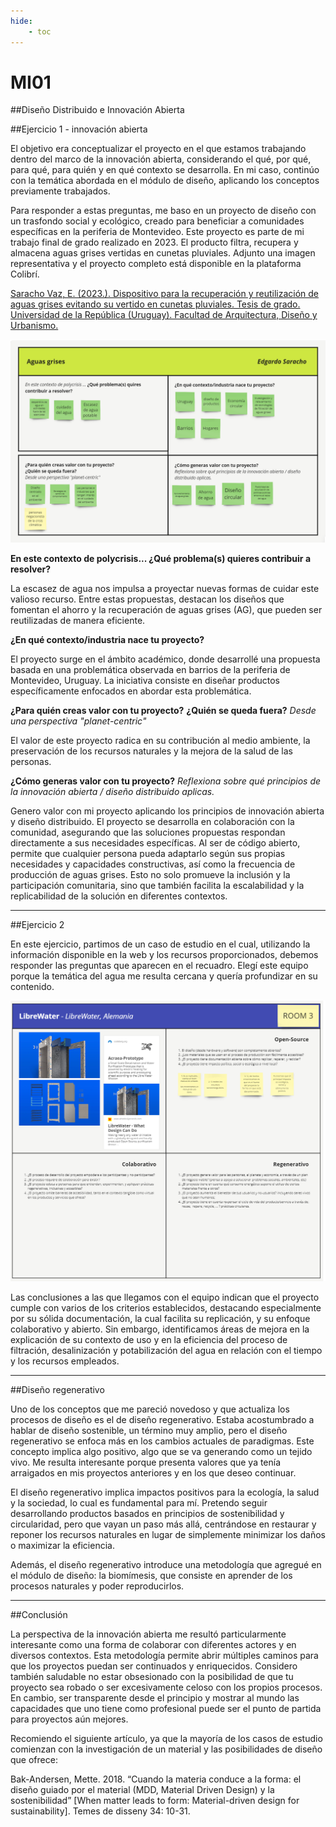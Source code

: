```yaml
---
hide:
    - toc
---
```


# MI01
##Diseño Distribuido e Innovación Abierta

##Ejercicio 1 - innovación abierta

El objetivo era conceptualizar el proyecto en el que estamos trabajando dentro del marco de la innovación abierta, considerando el qué, por qué, para qué, para quién y en qué contexto se desarrolla. En mi caso, continúo con la temática abordada en el módulo de diseño, aplicando los conceptos previamente trabajados.

Para responder a estas preguntas, me baso en un proyecto de diseño con un trasfondo social y ecológico, creado para beneficiar a comunidades específicas en la periferia de Montevideo. Este proyecto es parte de mi trabajo final de grado realizado en 2023. El producto filtra, recupera y almacena aguas grises vertidas en cunetas pluviales. Adjunto una imagen representativa y el proyecto completo está disponible en la plataforma Colibrí. 

[Saracho Vaz, E. (2023.). Dispositivo para la recuperación y reutilización de aguas grises evitando su vertido en cunetas pluviales. Tesis de grado. Universidad de la República (Uruguay). Facultad de Arquitectura, Diseño y Urbanismo.](https://www.colibri.udelar.edu.uy/jspui/handle/20.500.12008/42447)

![proyecto AG](../images/MI01/panel_miro_proyecto.png)


**En este contexto de polycrisis... ¿Qué problema(s) quieres contribuir a resolver?**

La escasez de agua nos impulsa a proyectar nuevas formas de cuidar este valioso recurso. Entre estas propuestas, destacan los diseños que fomentan el ahorro y la recuperación de aguas grises (AG), que pueden ser reutilizadas de manera eficiente.


**¿En qué contexto/industria nace tu proyecto?**

El proyecto surge en el ámbito académico, donde desarrollé una propuesta basada en una problemática observada en barrios de la periferia de Montevideo, Uruguay. La iniciativa consiste en diseñar productos específicamente enfocados en abordar esta problemática.

**¿Para quién creas valor con tu proyecto?**
**¿Quién se queda fuera?** _Desde una perspectiva "planet-centric"_

El valor de este proyecto radica en su contribución al medio ambiente, la preservación de los recursos naturales y la mejora de la salud de las personas.

**¿Cómo generas valor con tu proyecto?**
_Reflexiona sobre qué principios de la innovación abierta / diseño distribuido aplicas._

Genero valor con mi proyecto aplicando los principios de innovación abierta y diseño distribuido. El proyecto se desarrolla en colaboración con la comunidad, asegurando que las soluciones propuestas respondan directamente a sus necesidades específicas. Al ser de código abierto, permite que cualquier persona pueda adaptarlo según sus propias necesidades y capacidades constructivas, así como la frecuencia de producción de aguas grises. Esto no solo promueve la inclusión y la participación comunitaria, sino que también facilita la escalabilidad y la replicabilidad de la solución en diferentes contextos.

----------------------

##Ejercicio 2

En este ejercicio, partimos de un caso de estudio en el cual, utilizando la información disponible en la web y los recursos proporcionados, debemos responder las preguntas que aparecen en el recuadro. Elegí este equipo porque la temática del agua me resulta cercana y quería profundizar en su contenido.

![LIBREWATER](../images/MI01/panel_miro_proyecto_CASOS-DE-ESTUDIO.png)

Las conclusiones a las que llegamos con el equipo indican que el proyecto cumple con varios de los criterios establecidos, destacando especialmente por su sólida documentación, la cual facilita su replicación, y su enfoque colaborativo y abierto. Sin embargo, identificamos áreas de mejora en la explicación de su contexto de uso y en la eficiencia del proceso de filtración, desalinización y potabilización del agua en relación con el tiempo y los recursos empleados.

-----------------------

##Diseño regenerativo

Uno de los conceptos que me pareció novedoso y que actualiza los procesos de diseño es el de diseño regenerativo. Estaba acostumbrado a hablar de diseño sostenible, un término muy amplio, pero el diseño regenerativo se enfoca más en los cambios actuales de paradigmas. Este concepto implica algo positivo, algo que se va generando como un tejido vivo. Me resulta interesante porque presenta valores que ya tenía arraigados en mis proyectos anteriores y en los que deseo continuar.

El diseño regenerativo implica impactos positivos para la ecología, la salud y la sociedad, lo cual es fundamental para mí. Pretendo seguir desarrollando productos basados en principios de sostenibilidad y circularidad, pero que vayan un paso más allá, centrándose en restaurar y reponer los recursos naturales en lugar de simplemente minimizar los daños o maximizar la eficiencia.

Además, el diseño regenerativo introduce una metodología que agregué en el módulo de diseño: la biomímesis, que consiste en aprender de los procesos naturales y poder reproducirlos.

-------------------

##Conclusión

La perspectiva de la innovación abierta me resultó particularmente interesante como una forma de colaborar con diferentes actores y en diversos contextos. Esta metodología permite abrir múltiples caminos para que los proyectos puedan ser continuados y enriquecidos. Considero también saludable no estar obsesionado con la posibilidad de que tu proyecto sea robado o ser excesivamente celoso con los propios procesos. En cambio, ser transparente desde el principio y mostrar al mundo las capacidades que uno tiene como profesional puede ser el punto de partida para proyectos aún mejores.

Recomiendo el siguiente artículo, ya que la mayoría de los casos de estudio comienzan con la investigación de un material y las posibilidades de diseño que ofrece:

Bak-Andersen, Mette. 2018. “Cuando la materia conduce a la forma: el diseño guiado por el material (MDD, Material Driven Design) y la sostenibilidad” [When matter leads to form: Material-driven design for sustainability]. Temes de disseny 34: 10-31.
